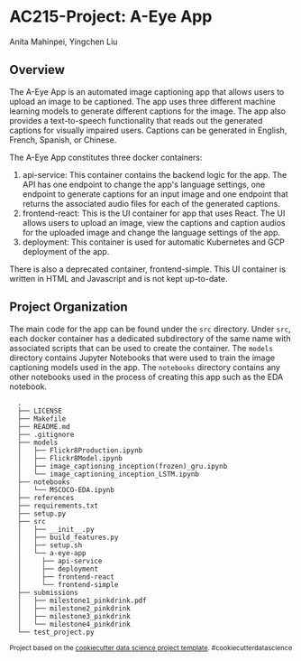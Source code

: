 AC215-Project: A-Eye App
==============================
Anita Mahinpei, Yingchen Liu

Overview
--------
The A-Eye App is an automated image captioning app that allows users to upload an image to be captioned. The app uses three different machine learning models to generate different captions for the image. The app also provides a text-to-speech functionality that reads out the generated captions for visually impaired users. Captions can be generated in English, French, Spanish, or Chinese.

The A-Eye App constitutes three docker containers: 
1. api-service: This container contains the backend logic for the app. The API has one endpoint to change the app's language settings, one endpoint to generate captions for an input image and one endpoint that returns the associated audio files for each of the generated captions.
2. frontend-react: This is the UI container for app that uses React. The UI allows users to upload an image, view the captions and caption audios for the uploaded image and change the language settings of the app.
3. deployment: This container is used for automatic Kubernetes and GCP deployment of the app.

There is also a deprecated container, frontend-simple. This UI container is written in HTML and Javascript and is not kept up-to-date.


Project Organization
------------
The main code for the app can be found under the `src` directory. Under `src`, each docker container has a dedicated subdirectory of the same name with associated scripts that can be used to create the container. The `models` directory contains Jupyter Notebooks that were used to train the image captioning models used in the app. The `notebooks` directory contains any other notebooks used in the process of creating this app such as the EDA notebook. 

      .
      ├── LICENSE
      ├── Makefile
      ├── README.md
      ├── .gitignore
      ├── models
      │   ├── Flickr8Production.ipynb
      │   ├── Flickr8Model.ipynb
      │   ├── image_captioning_inception(frozen)_gru.ipynb
      │   └── image_captioning_inception_LSTM.ipynb
      ├── notebooks
      │   └── MSCOCO-EDA.ipynb
      ├── references
      ├── requirements.txt
      ├── setup.py
      ├── src
      │   ├── __init__.py
      │   ├── build_features.py
      │   ├── setup.sh
      │   └── a-eye-app
      │     ├── api-service
      │     ├── deployment
      │     ├── frontend-react
      │     └── frontend-simple
      ├── submissions
      │   ├── milestone1_pinkdrink.pdf
      │   ├── milestone2_pinkdrink
      │   ├── milestone3_pinkdrink
      │   └── milestone4_pinkdrink
      └── test_project.py




<p><small>Project based on the <a target="_blank" href="https://drivendata.github.io/cookiecutter-data-science/">cookiecutter data science project template</a>. #cookiecutterdatascience</small></p>

